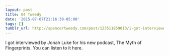 ```yaml
---
layout: post
title: 04 Tweedy
date: '2015-07-07T21:16:30-05:00'
tags: []
tumblr_url: http://spencertweedy.com/post/123511859013/i-got-interviewed-by-jonah-luke-for-his-new
---
```

I got interviewed by Jonah Luke for his new podcast, The Myth of Fingerprints. You can listen to it here.
